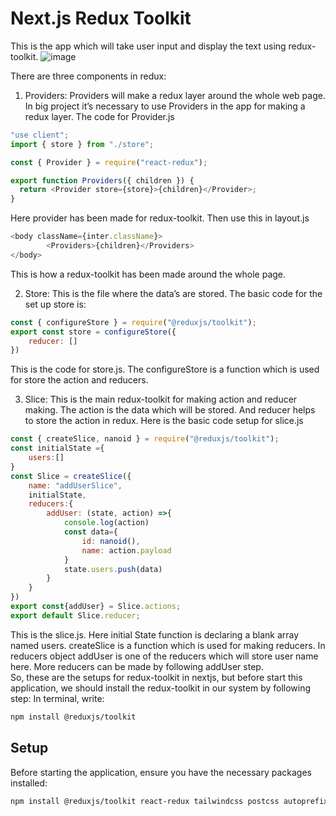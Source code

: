 # Next.js Redux Toolkit 

This is the app which will take user input and display the text using redux-toolkit. 
![image](https://github.com/shakib08/Add-and-DisplayUsers-Reduxtoolkit_Nextjs/assets/107428455/33d08df0-58fb-4667-809a-c34b090f83f7)

There are three components in redux:
1.	Providers: Providers will make a redux layer around the whole web page. In big project it’s necessary to use Providers in the app for making a redux layer. The code for Provider.js 

```store.js
"use client";
import { store } from "./store";

const { Provider } = require("react-redux");

export function Providers({ children }) {
  return <Provider store={store}>{children}</Provider>;
} 
```
Here provider has been made for redux-toolkit. Then use this in layout.js
```layout.js
<body className={inter.className}>
        <Providers>{children}</Providers>
</body>
```
This is how a redux-toolkit has been made around the whole page. 

2.	Store: This is the file where the data’s are stored. The basic code for the set up store is:

```store.js
const { configureStore } = require("@reduxjs/toolkit");
export const store = configureStore({
    reducer: []
})
```
This is the code for store.js. The configureStore is a function which is used for store the action and reducers. 


3.	Slice: This is the main redux-toolkit for making action and reducer making. The action is the data which will be stored. And reducer helps to store the action in redux. Here is the basic code setup for slice.js
```slice.js
const { createSlice, nanoid } = require("@reduxjs/toolkit");
const initialState ={
    users:[]
}
const Slice = createSlice({
    name: "addUserSlice", 
    initialState, 
    reducers:{
        addUser: (state, action) =>{
            console.log(action)
            const data={
                id: nanoid(), 
                name: action.payload
            }
            state.users.push(data)
        }
    }
})
export const{addUser} = Slice.actions;
export default Slice.reducer;  
```
This is the slice.js. Here initial State function is declaring a blank array named users. createSlice is a function which is used for making reducers. In reducers object addUser is one of the reducers which will store user name here. More reducers can be made by following addUser step.   
So, these are the setups for redux-toolkit in nextjs, but before start this application, we should install the redux-toolkit in our system by following step: 
In terminal, write: 
```bash
npm install @reduxjs/toolkit
```



## Setup

Before starting the application, ensure you have the necessary packages installed:

```bash
npm install @reduxjs/toolkit react-redux tailwindcss postcss autoprefixer
